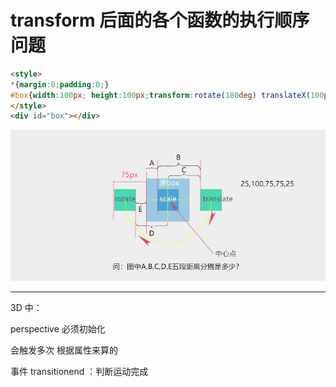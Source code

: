 # transform 后面的各个函数的执行顺序问题

```html
<style>
*{margin:0;padding:0;}
#box{width:100px; height:100px;transform:rotate(180deg) translateX(100px) scale(0.5)}
</style>
<div id="box"></div>
```

![示意图](./img/43.jpg)

---

3D 中：

perspective 必须初始化

会触发多次 根据属性来算的

事件 transitionend ：判断运动完成

